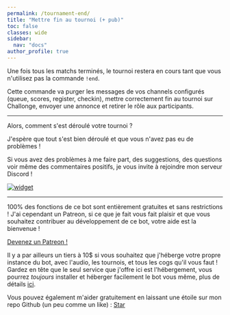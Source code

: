 ```yaml
---
permalink: /tournament-end/
title: "Mettre fin au tournoi (+ pub)"
toc: false
classes: wide
sidebar:
  nav: "docs"
author_profile: true
---
```


<script async defer src="https://buttons.github.io/buttons.js"></script>

Une fois tous les matchs terminés, le tournoi restera en cours tant que vous n'utilisez pas la commande `!end`.

Cette commande va purger les messages de vos channels configurés (queue, scores, register, checkin), mettre correctement fin au tournoi sur Challonge, envoyer une annonce et retirer le rôle aux participants.

----

Alors, comment s'est déroulé votre tournoi ?

J'espère que tout s'est bien déroulé et que vous n'avez pas eu de problèmes !

Si vous avez des problèmes à me faire part, des suggestions, des questions voir même des commentaires positifs, je vous invite à rejoindre mon serveur Discord !

[![widget](https://discord.com/api/guilds/705122849756545064/widget.png?style=banner4)](https://discord.gg/DC6zCsZ)

----

100% des fonctions de ce bot sont entièrement gratuites et sans restrictions ! J'ai cependant un Patreon, si ce que je fait vous fait plaisir et que vous souhaitez contribuer au développement de ce bot, votre aide est la bienvenue !

<a href="https://www.patreon.com/bePatron?u=8546130" class="btn btn--danger btn--large">Devenez un Patreon !</a>

Il y a par ailleurs un tiers à 10$ si vous souhaitez que j'héberge votre propre instance du bot, avec l'audio, les tournois, et tous les cogs qu'il vous faut ! Gardez en tête que le seul service que j'offre ici est l'hébergement, vous pourrez *toujours* installer et héberger facilement le bot vous même, plus de détails [ici](/fr/about-red/).

Vous pouvez également m'aider gratuitement en laissant une étoile sur mon repo Github (un peu comme un like) : <a class="github-button" href="https://github.com/retke/Laggrons-Dumb-Cogs" data-size="large" data-show-count="true" aria-label="Star retke/Laggrons-Dumb-Cogs on GitHub">Star</a>
